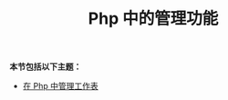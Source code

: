 ﻿---
title: Php 中的管理功能
type: docs
weight: 20
url: /zh/java/management-features-in-php/
---
**本节包括以下主题：**

- [在 Php 中管理工作表](/cells/zh/java/managing-worksheets-in-php/)
